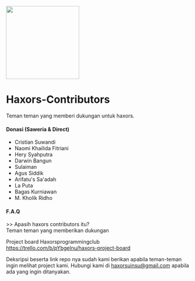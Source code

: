 <img src='https://avatars1.githubusercontent.com/u/44484256?s=460&u=fa6df5a9dd71657610e26ccdd0c5f03d85cb9296&v=4' width='200'>

# Haxors-Contributors
Teman teman yang memberi dukungan untuk haxors.

<h4>Donasi (Saweria & Direct)</h4>

- Cristian Suwandi
- Naomi Khailida Fitriani
- Hery Syahputra
- Darwin Bangun
- Sulaiman
- Agus Siddik
- Arifatu's Sa'adah
- La Puta
- Bagas Kurniawan
- M. Kholik Ridho


<h4>F.A.Q</h4>
>> Apasih haxors contributors itu?<br/>
Teman teman yang memberikan dukungan 

Project board Haxorsprogrammingclub
https://trello.com/b/pYbgelnu/haxors-project-board

Deksripsi beserta link repo nya sudah kami berikan apabila teman-teman ingin melihat project kami. Hubungi kami di haxorsuinsu@gmail.com apabila ada yang ingin ditanyakan.

